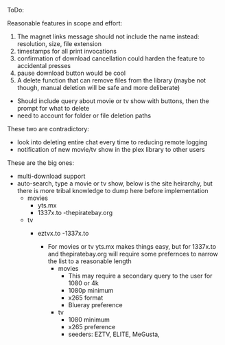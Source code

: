 ToDo:

Reasonable features in scope and effort:
1. The magnet links message should not include the name instead: resolution, size, file extension
2. timestamps for all print invocations
3. confirmation of download cancellation could harden the feature to accidental presses
4. pause download button would be cool
5. A delete function that can remove files from the library (maybe not though, manual deletion will be safe and more deliberate)
  - Should include query about movie or tv show with buttons, then the prompt for what to delete
  - need to account for folder or file deletion paths

These two are contradictory:
- look into deleting entire chat every time to reducing remote logging
- notification of new movie/tv show in the plex library to other users

These are the big ones:
- multi-download support
- auto-search, type a movie or tv show, below is the site heirarchy, but there is more tribal knowledge to dump here before implementation
  - movies
    - yts.mx
    - 1337x.to
    -thepiratebay.org
  - tv
    - eztvx.to
    -1337x.to

      - For movies or tv yts.mx makes things easy, but for 1337x.to and thepiratebay.org will require some prefernces to narrow the list to a reasonable length
        - movies
          - This may require a secondary query to the user for 1080 or 4k
          - 1080p minimum
          - x265 format
          - Blueray preference
        - tv
          - 1080 minimum
          - x265 preference
          - seeders: EZTV, ELITE, MeGusta, 

